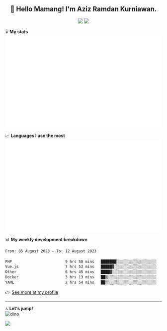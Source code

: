 <h2 align="center">👋 Hello Mamang! I'm Aziz Ramdan Kurniawan.</h2>  
<p align="center">
  <img src="https://komarev.com/ghpvc/?username=azizramdan">
  <img src="https://wakatime.com/badge/user/90056fa0-4c31-4eca-954e-2a3ac05896f9.svg">
</p>
    
⏳ **My stats**  
![](https://raw.githubusercontent.com/azizramdan/github-stats/master/generated/overview.svg#gh-dark-mode-only)

📈 **Languages I use the most**  
![](https://raw.githubusercontent.com/azizramdan/github-stats/master/generated/languages.svg#gh-dark-mode-only)

📊 **My weekly development breakdown**
<!--START_SECTION:waka-->

```txt
From: 05 August 2023 - To: 12 August 2023

PHP                        9 hrs 50 mins   ███████░░░░░░░░░░░░░░░░░░   27.94 %
Vue.js                     7 hrs 53 mins   █████▓░░░░░░░░░░░░░░░░░░░   22.38 %
Other                      6 hrs 45 mins   ████▓░░░░░░░░░░░░░░░░░░░░   19.15 %
Docker                     3 hrs 13 mins   ██▒░░░░░░░░░░░░░░░░░░░░░░   09.16 %
YAML                       2 hrs 54 mins   ██░░░░░░░░░░░░░░░░░░░░░░░   08.27 %
```

<!--END_SECTION:waka-->
👉 [See more at my profile](https://wakatime.com/@azizramdan)
***
🔝 **Let's jump!**  
![dino](https://raw.githubusercontent.com/azizramdan/azizramdan/master/dino.gif)  

![](https://hit.yhype.me/github/profile?user_id=27954794)
